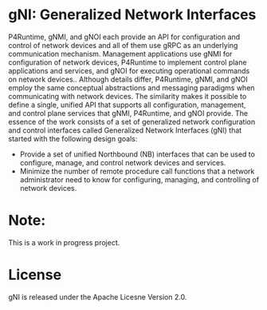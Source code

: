# gNI: Generalized Network Interfaces 

P4Runtime, gNMI, and gNOI each provide an API for configuration and control of network devices and all of them use gRPC as an underlying communication mechanism. Management applications use gNMI for configuration of network devices, P4Runtime to implement control plane applications and services, and gNOI for executing operational commands on network devices.. Although details differ, P4Runtime, gNMI, and gNOI employ the same conceptual abstractions and messaging paradigms when communicating with network devices. The similarity makes it possible to define a single, unified API that supports all configuration, management, and control plane services that gNMI, P4Runtime, and gNOI provide. The essence of the work consists of a set of generalized network configuration and control interfaces called Generalized Network Interfaces (gNI) that started with the following design goals:

 - Provide a set of unified Northbound (NB) interfaces that can be used to configure, manage,
   and control network devices and services.
 - Minimize the number of remote procedure call functions that a network administrator 
  need to know for configuring, managing, and controlling of network devices.


# Note: 

This is a work in progress project. 


# License 
gNI is released under the Apache Licesne Version 2.0.
